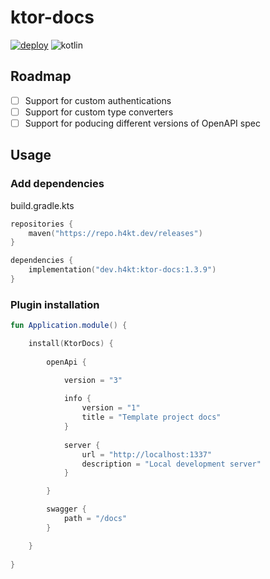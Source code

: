# ktor-docs
[![deploy](https://github.com/H4kt/ktor-docs/actions/workflows/deploy.yml/badge.svg)](https://github.com/H4kt/ktor-docs/actions/workflows/deploy.yml)
![kotlin](https://img.shields.io/badge/kotlin-1.9.21-purple)

## Roadmap
- [ ] Support for custom authentications
- [ ] Support for custom type converters
- [ ] Support for poducing different versions of OpenAPI spec

## Usage

### Add dependencies
build.gradle.kts
```kotlin
repositories {
    maven("https://repo.h4kt.dev/releases")
}

dependencies {
    implementation("dev.h4kt:ktor-docs:1.3.9")
}
```

### Plugin installation
```kotlin
fun Application.module() {

    install(KtorDocs) {
    
        openApi {

            version = "3"
    
            info {
                version = "1"
                title = "Template project docs"
            }
    
            server {
                url = "http://localhost:1337"
                description = "Local development server"
            }

        }

        swagger {
            path = "/docs"
        }

    }
    
}
```
